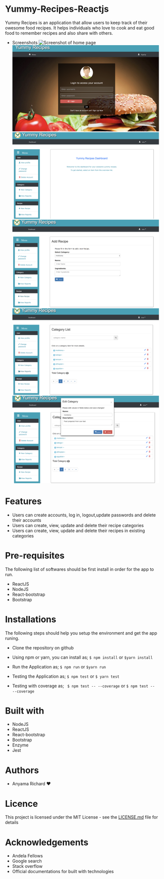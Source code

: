 # Yummy-Recipes-Reactjs
Yummy Recipes is an application that allow users to keep track of their owesome food recipes. It helps individuals who love to cook and eat good food to remember recipes and also share with others.
* Screenshots
![Screenshot of home page](/screenshots/home.png?raw=true "home page")
![Screenshot of login page](/screenshots/login.png?raw=true "login page")
![Screenshot of dashboard page](/screenshots/dashboard.png?raw=true "dashboard page")
![Screenshot of add recipe page](/screenshots/addrecipe.png?raw=true "add recipe page")
![Screenshot of category report page](/screenshots/catreport.png?raw=true "category report page")
![Screenshot of edit category dialog](/screenshots/editcat.png?raw=true "edit category dialop")

# Features
* Users can create accounts, log in, logout,update passwords and delete their accounts
* Users can create, view, update and delete their recipe categories
* Users can create, view, update and delete their recipes in existing categories

# Pre-requisites
The following list of softwares should be first install in order for the app to run.
* ReactJS
* NodeJS
* React-bootstrap
* Bootstrap

# Installations
The following steps should help you setup the environment and get the app runing.
* Clone the repository on github
* Using npm or yarn, you can install as;
  ``$ npm install`` or ``$yarn install``

* Run the Application as;
  ``$ npm run`` or ``$yarn run``

* Testing the Application as;
  ``$ npm test`` or ``$ yarn test``
* Testing with coverage as;
  `` $ npm test -- --coverage`` or ``$ npm test -- --coverage``


# Built with
* NodeJS
* ReactJS
* React-bootstrap
* Bootstrap
* Enzyme
* Jest

# Authors
* Anyama Richard :hearts:

# Licence 
This project is licensed under the MIT License - see the [LICENSE.md](https://github.com/anyric/Yummy-Recipes-Reactjs/blob/master/LICENSE) file for details

# Acknowledgements
* Andela Fellows
* Google search
* Stack overflow
* Official documentations for built with technologies

